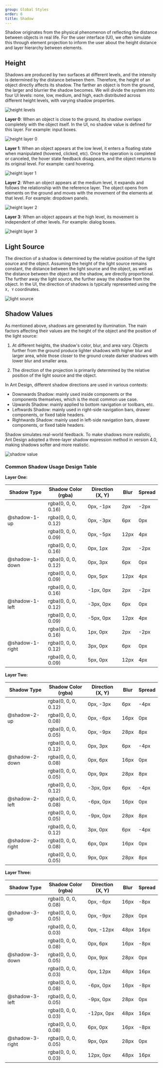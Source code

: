```yaml
---
group: Global Styles
order: 6
title: Shadow
---
```


Shadow originates from the physical phenomenon of reflecting the distance between objects in real life. For the user interface (UI), we often simulate this through element projection to inform the user about the height distance and layer hierarchy between elements.

## Height

Shadows are produced by two surfaces at different levels, and the intensity is determined by the distance between them. Therefore, the height of an object directly affects its shadow. The farther an object is from the ground, the larger and blurrier the shadow becomes. We will divide the system into four UI levels: none, low, medium, and high, each distributed across different height levels, with varying shadow properties.

<div>
<img class="preview-img no-padding" src="https://gw.alipayobjects.com/mdn/rms_08e378/afts/img/A*o-OFQK5hJP0AAAAAAAAAAABkARQnAQ" alt="height levels">
</div>

**Layer 0**: When an object is close to the ground, its shadow overlaps completely with the object itself. In the UI, no shadow value is defined for this layer. For example: input boxes.

<div>
<img class="preview-img no-padding" src="https://gw.alipayobjects.com/mdn/rms_08e378/afts/img/A*li3zQbxRuOMAAAAAAAAAAABkARQnAQ" alt="height layer 0">
</div>

**Layer 1**: When an object appears at the low level, it enters a floating state when manipulated (hovered, clicked, etc). Once the operation is completed or canceled, the hover state feedback disappears, and the object returns to its original level. For example: card hovering.

<div>
<img class="preview-img no-padding" src="https://gw.alipayobjects.com/mdn/rms_08e378/afts/img/A*mXnoSI8MWuEAAAAAAAAAAABkARQnAQ" alt="height layer 1">
</div>

**Layer 2**: When an object appears at the medium level, it expands and follows the relationship with the reference layer. The object opens from elements on the ground and moves with the movement of the elements at that level. For example:  dropdown panels.

<div>
<img class="preview-img no-padding" src="https://gw.alipayobjects.com/mdn/rms_08e378/afts/img/A*yNOwR6Gqy4MAAAAAAAAAAABkARQnAQ" alt="height layer 2">
</div>

**Layer 3**: When an object appears at the high level, its movement is independent of other levels. For example: dialog boxes.

<div>
<img class="preview-img no-padding" src="https://gw.alipayobjects.com/mdn/rms_08e378/afts/img/A*4pFoR4gWL2oAAAAAAAAAAABkARQnAQ" alt="height layer 3">
</div>

## Light Source

The direction of a shadow is determined by the relative position of the light source and the object. Assuming the height of the light source remains constant, the distance between the light source and the object, as well as the distance between the object and the shadow, are directly proportional. The further away the light source, the further away the shadow from the object. In the UI, the direction of shadows is typically represented using the `X, Y` coordinates.

<div>
<img class="preview-img no-padding" src="https://gw.alipayobjects.com/mdn/rms_08e378/afts/img/A*KgGmQ79c38oAAAAAAAAAAABkARQnAQ" alt="light source">
</div>

## Shadow Values

As mentioned above, shadows are generated by illumination. The main factors affecting their values are the height of the object and the position of the light source:

1. At different heights, the shadow's color, blur, and area vary. Objects further from the ground produce lighter shadows with higher blur and larger area, while those closer to the ground create darker shadows with lower blur and smaller area.

2. The direction of the projection is primarily determined by the relative position of the light source and the object.

In Ant Design, different shadow directions are used in various contexts:

- Downwards Shadow: mainly used inside components or the components themselves, which is the most common use case.
- Upwards Shadow: mainly applied to bottom navigation or toolbars, etc.
- Leftwards Shadow: mainly used in right-side navigation bars, drawer components, or fixed table headers.
- Rightwards Shadow: mainly used in left-side navigation bars, drawer components, or fixed table headers.

Shadow simulates real-world feedback. To make shadows more realistic, Ant Design adopted a three-layer shadow expression method in version 4.0, making shadows softer and more realistic.

<div>
<img class="preview-img no-padding" src="https://gw.alipayobjects.com/mdn/rms_08e378/afts/img/A*1oijTJh2HEIAAAAAAAAAAABkARQnAQ" alt="shadow value">
</div>

### Common Shadow Usage Design Table

**Layer One:**

<table>
  <thead>
    <tr>
      <th>Shadow Type</th>
      <th>Shadow Color (rgba)</th>
      <th>Direction (X, Y)</th>
      <th>Blur</th>
      <th>Spread</th>
    </tr>
  </thead>
  <tbody>
    <tr>
      <td rowSpan="3">@shadow-1-up</td>
      <td>rgba(0, 0, 0, 0.16)</td>
      <td>0px, -1px</td>
      <td>2px</td>
      <td>-2px</td>
    </tr>
    <tr>
      <td>rgba(0, 0, 0, 0.12)</td>
      <td>0px, -3px</td>
      <td>6px</td>
      <td>0px</td>
    </tr>
    <tr>
      <td>rgba(0, 0, 0, 0.09)</td>
      <td>0px, -5px</td>
      <td>12px</td>
      <td>4px</td>
    </tr>
    <tr>
      <td rowSpan="3">@shadow-1-down</td>
      <td>rgba(0, 0, 0, 0.16)</td>
      <td>0px, 1px</td>
      <td>2px</td>
      <td>-2px</td>
    </tr>
    <tr>
      <td>rgba(0, 0, 0, 0.12)</td>
      <td>0px, 3px</td>
      <td>6px</td>
      <td>0px</td>
    </tr>
    <tr>
      <td>rgba(0, 0, 0, 0.09)</td>
      <td>0px, 5px</td>
      <td>12px</td>
      <td>4px</td>
    </tr>
    <tr>
      <td rowSpan="3">@shadow-1-left</td>
      <td>rgba(0, 0, 0, 0.16)</td>
      <td>-1px, 0px</td>
      <td>2px</td>
      <td>-2px</td>
    </tr>
    <tr>
      <td>rgba(0, 0, 0, 0.12)</td>
      <td>-3px, 0px</td>
      <td>6px</td>
      <td>0px</td>
    </tr>
    <tr>
      <td>rgba(0, 0, 0, 0.09)</td>
      <td>-5px, 0px</td>
      <td>12px</td>
      <td>4px</td>
    </tr>
    <tr>
      <td rowSpan="3">@shadow-1-right</td>
      <td>rgba(0, 0, 0, 0.16)</td>
      <td>1px, 0px</td>
      <td>2px</td>
      <td>-2px</td>
    </tr>
    <tr>
      <td>rgba(0, 0, 0, 0.12)</td>
      <td>3px, 0px</td>
      <td>6px</td>
      <td>0px</td>
    </tr>
    <tr>
      <td>rgba(0, 0, 0, 0.09)</td>
      <td>5px, 0px</td>
      <td>12px</td>
      <td>4px</td>
    </tr>
  </tbody>
</table>

**Layer Two:**

<table>
  <thead>
    <tr>
      <th>Shadow Type</th>
      <th>Shadow Color (rgba)</th>
      <th>Direction (X, Y)</th>
      <th>Blur</th>
      <th>Spread</th>
    </tr>
  </thead>
  <tbody>
    <tr>
      <td rowSpan="3">@shadow-2-up</td>
      <td>rgba(0, 0, 0, 0.12)</td>
      <td>0px, -3px</td>
      <td>6px</td>
      <td>-4px</td>
    </tr>
    <tr>
      <td>rgba(0, 0, 0, 0.08)</td>
      <td>0px, -6px</td>
      <td>16px</td>
      <td>0px</td>
    </tr>
    <tr>
      <td>rgba(0, 0, 0, 0.05)</td>
      <td>0px, -9px</td>
      <td>28px</td>
      <td>8px</td>
    </tr>
    <tr>
      <td rowSpan="3">@shadow-2-down</td>
      <td>rgba(0, 0, 0, 0.12)</td>
      <td>0px, 3px</td>
      <td>6px</td>
      <td>-4px</td>
    </tr>
    <tr>
      <td>rgba(0, 0, 0, 0.08)</td>
      <td>0px, 6px</td>
      <td>16px</td>
      <td>0px</td>
    </tr>
    <tr>
      <td>rgba(0, 0, 0, 0.05)</td>
      <td>0px, 9px</td>
      <td>28px</td>
      <td>8px</td>
    </tr>
    <tr>
      <td rowSpan="3">@shadow-2-left</td>
      <td>rgba(0, 0, 0, 0.12)</td>
      <td>-3px, 0px</td>
      <td>6px</td>
      <td>-4px</td>
    </tr>
    <tr>
      <td>rgba(0, 0, 0, 0.08)</td>
      <td>-6px, 0px</td>
      <td>16px</td>
      <td>0px</td>
    </tr>
    <tr>
      <td>rgba(0, 0, 0, 0.05)</td>
      <td>-9px, 0px</td>
      <td>28px</td>
      <td>8px</td>
    </tr>
    <tr>
      <td rowSpan="3">@shadow-2-right</td>
      <td>rgba(0, 0, 0, 0.12)</td>
      <td>3px, 0px</td>
      <td>6px</td>
      <td>-4px</td>
    </tr>
    <tr>
      <td>rgba(0, 0, 0, 0.08)</td>
      <td>6px, 0px</td>
      <td>16px</td>
      <td>0px</td>
    </tr>
    <tr>
      <td>rgba(0, 0, 0, 0.05)</td>
      <td>9px, 0px</td>
      <td>28px</td>
      <td>8px</td>
    </tr>
  </tbody>
</table>

**Layer Three:**

<table>
  <thead>
    <tr>
      <th>Shadow Type</th>
      <th>Shadow Color (rgba)</th>
      <th>Direction (X, Y)</th>
      <th>Blur</th>
      <th>Spread</th>
    </tr>
  </thead>
  <tbody>
    <tr>
      <td rowSpan="3">@shadow-3-up</td>
      <td>rgba(0, 0, 0, 0.08)</td>
      <td>0px, -6px</td>
      <td>16px</td>
      <td>-8px</td>
    </tr>
    <tr>
      <td>rgba(0, 0, 0, 0.05)</td>
      <td>0px, -9px</td>
      <td>28px</td>
      <td>0px</td>
    </tr>
    <tr>
      <td>rgba(0, 0, 0, 0.03)</td>
      <td>0px, -12px</td>
      <td>48px</td>
      <td>16px</td>
    </tr>
    <tr>
      <td rowSpan="3">@shadow-3-down</td>
      <td>rgba(0, 0, 0, 0.08)</td>
      <td>0px, 6px</td>
      <td>16px</td>
      <td>-8px</td>
    </tr>
    <tr>
      <td>rgba(0, 0, 0, 0.05)</td>
      <td>0px, 9px</td>
      <td>28px</td>
      <td>0px</td>
    </tr>
    <tr>
      <td>rgba(0, 0, 0, 0.03)</td>
      <td>0px, 12px</td>
      <td>48px</td>
      <td>16px</td>
    </tr>
    <tr>
      <td rowSpan="3">@shadow-3-left</td>
      <td>rgba(0, 0, 0, 0.08)</td>
      <td>-6px, 0px</td>
      <td>16px</td>
      <td>-8px</td>
    </tr>
    <tr>
      <td>rgba(0, 0, 0, 0.05)</td>
      <td>-9px, 0px</td>
      <td>28px</td>
      <td>0px</td>
    </tr>
    <tr>
      <td>rgba(0, 0, 0, 0.03)</td>
      <td>-12px, 0px</td>
      <td>48px</td>
      <td>16px</td>
    </tr>
    <tr>
      <td rowSpan="3">@shadow-3-right</td>
      <td>rgba(0, 0, 0, 0.08)</td>
      <td>6px, 0px</td>
      <td>16px</td>
      <td>-8px</td>
    </tr>
    <tr>
      <td>rgba(0, 0, 0, 0.05)</td>
      <td>9px, 0px</td>
      <td>28px</td>
      <td>0px</td>
    </tr>
    <tr>
      <td>rgba(0, 0, 0, 0.03)</td>
      <td>12px, 0px</td>
      <td>48px</td>
      <td>16px</td>
    </tr>
  </tbody>
</table>
